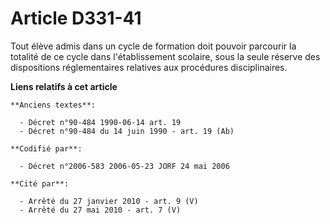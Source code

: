# Article D331-41

Tout élève admis dans un cycle de formation doit pouvoir parcourir la totalité de ce cycle dans l'établissement scolaire,
sous la seule réserve des dispositions réglementaires relatives aux procédures disciplinaires.

**Liens relatifs à cet article**

	**Anciens textes**:

	  - Décret n°90-484 1990-06-14 art. 19
	  - Décret n°90-484 du 14 juin 1990 - art. 19 (Ab)

	**Codifié par**:

	  - Décret n°2006-583 2006-05-23 JORF 24 mai 2006

	**Cité par**:

	  - Arrêté du 27 janvier 2010 - art. 9 (V)
	  - Arrêté du 27 mai 2010 - art. 7 (V)
